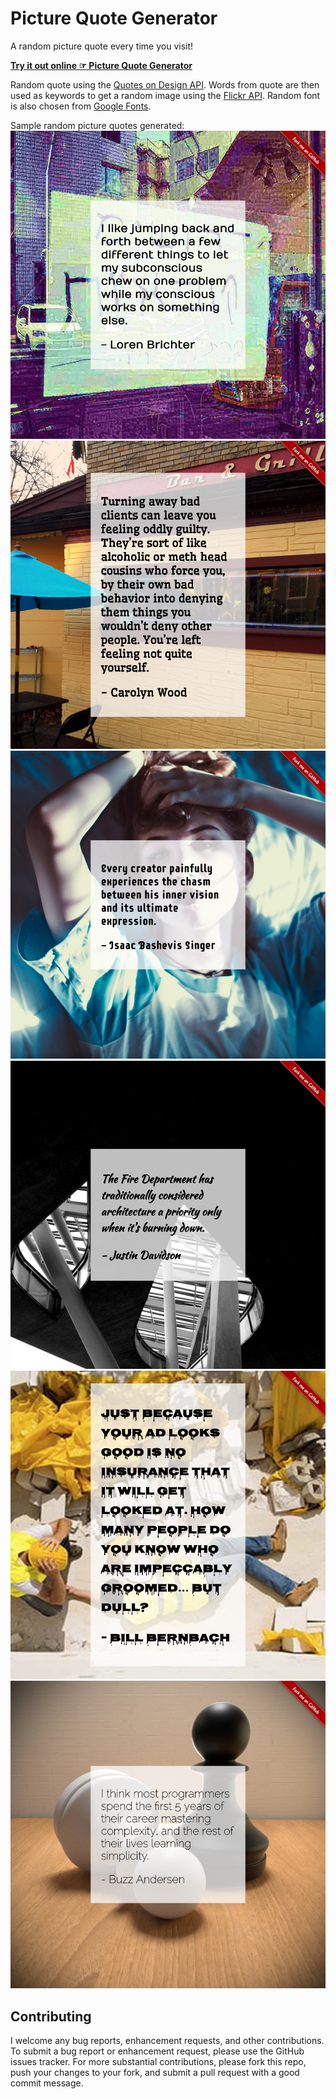 # Picture Quote Generator

A random picture quote every time you visit!

**[Try it out online ☞ Picture Quote Generator](http://jefworks.github.io/picture-quote-generator/)**

Random quote using the [Quotes on Design API](https://quotesondesign.com/api-v4-0/). Words from quote are then used as keywords to get a random image using the [Flickr API](https://www.flickr.com/services/api/). Random font is also chosen from [Google Fonts](https://fonts.google.com/). 

Sample random picture quotes generated:
![](images/pq_1.png)
![](images/pq_2.png)
![](images/pq_3.png)
![](images/pq_4.png)
![](images/pq_5.png)
![](images/pq_6.png)

## Contributing
I welcome any bug reports, enhancement requests, and other contributions. To submit a bug report or enhancement request, please use the GitHub issues tracker. For more substantial contributions, please fork this repo, push your changes to your fork, and submit a pull request with a good commit message. 
